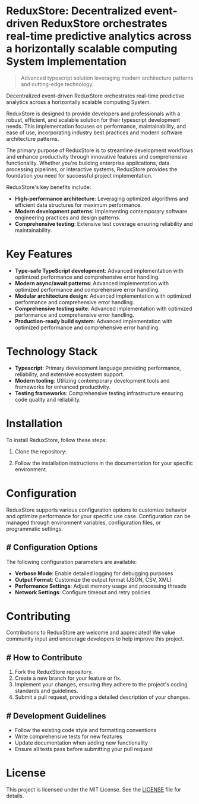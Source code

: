 <!-- fallback_ReduxStore_20251019122824_89005 -->

# ReduxStore: Decentralized event-driven ReduxStore orchestrates real-time predictive analytics across a horizontally scalable computing System Implementation
> Advanced typescript solution leveraging modern architecture patterns and cutting-edge technology.

Decentralized event-driven ReduxStore orchestrates real-time predictive analytics across a horizontally scalable computing System.

ReduxStore is designed to provide developers and professionals with a robust, efficient, and scalable solution for their typescript development needs. This implementation focuses on performance, maintainability, and ease of use, incorporating industry best practices and modern software architecture patterns.

The primary purpose of ReduxStore is to streamline development workflows and enhance productivity through innovative features and comprehensive functionality. Whether you're building enterprise applications, data processing pipelines, or interactive systems, ReduxStore provides the foundation you need for successful project implementation.

ReduxStore's key benefits include:

* **High-performance architecture**: Leveraging optimized algorithms and efficient data structures for maximum performance.
* **Modern development patterns**: Implementing contemporary software engineering practices and design patterns.
* **Comprehensive testing**: Extensive test coverage ensuring reliability and maintainability.

# Key Features

* **Type-safe TypeScript development**: Advanced implementation with optimized performance and comprehensive error handling.
* **Modern async/await patterns**: Advanced implementation with optimized performance and comprehensive error handling.
* **Modular architecture design**: Advanced implementation with optimized performance and comprehensive error handling.
* **Comprehensive testing suite**: Advanced implementation with optimized performance and comprehensive error handling.
* **Production-ready build system**: Advanced implementation with optimized performance and comprehensive error handling.

# Technology Stack

* **Typescript**: Primary development language providing performance, reliability, and extensive ecosystem support.
* **Modern tooling**: Utilizing contemporary development tools and frameworks for enhanced productivity.
* **Testing frameworks**: Comprehensive testing infrastructure ensuring code quality and reliability.

# Installation

To install ReduxStore, follow these steps:

1. Clone the repository:


2. Follow the installation instructions in the documentation for your specific environment.

# Configuration

ReduxStore supports various configuration options to customize behavior and optimize performance for your specific use case. Configuration can be managed through environment variables, configuration files, or programmatic settings.

## # Configuration Options

The following configuration parameters are available:

* **Verbose Mode**: Enable detailed logging for debugging purposes
* **Output Format**: Customize the output format (JSON, CSV, XML)
* **Performance Settings**: Adjust memory usage and processing threads
* **Network Settings**: Configure timeout and retry policies

# Contributing

Contributions to ReduxStore are welcome and appreciated! We value community input and encourage developers to help improve this project.

## # How to Contribute

1. Fork the ReduxStore repository.
2. Create a new branch for your feature or fix.
3. Implement your changes, ensuring they adhere to the project's coding standards and guidelines.
4. Submit a pull request, providing a detailed description of your changes.

## # Development Guidelines

* Follow the existing code style and formatting conventions
* Write comprehensive tests for new features
* Update documentation when adding new functionality
* Ensure all tests pass before submitting your pull request

# License

This project is licensed under the MIT License. See the [LICENSE](https://github.com/pee331/ReduxStore/blob/main/LICENSE) file for details.
